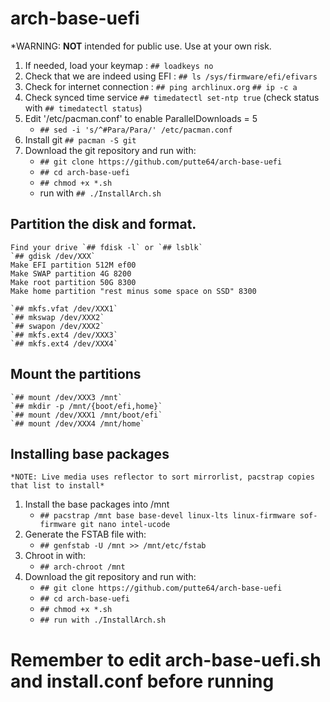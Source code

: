 # arch-base-uefi
*WARNING: **NOT** intended for public use. Use at your own risk.
1. If needed, load your keymap : `## loadkeys no`
2. Check that we are indeed using EFI : `## ls /sys/firmware/efi/efivars`
3. Check for internet connection : `## ping archlinux.org` `## ip -c a`
4. Check synced time service `## timedatectl set-ntp true` (check status with `## timedatectl status`)
5. Edit '/etc/pacman.conf' to enable ParallelDownloads = 5
   - `## sed -i 's/^#Para/Para/' /etc/pacman.conf`
6. Install git `## pacman -S git`
7. Download the git repository and run  with: 
   - `## git clone https://github.com/putte64/arch-base-uefi`
   - `## cd arch-base-uefi`
   - `## chmod +x *.sh`
   - run with `## ./InstallArch.sh`
## Partition the disk and format.
    Find your drive `## fdisk -l` or `## lsblk`
    `## gdisk /dev/XXX`
    Make EFI partition 512M ef00
    Make SWAP partition 4G 8200
    Make root partition 50G 8300
    Make home partition "rest minus some space on SSD" 8300
    
    `## mkfs.vfat /dev/XXX1`
    `## mkswap /dev/XXX2`
    `## swapon /dev/XXX2`
    `## mkfs.ext4 /dev/XXX3`
    `## mkfs.ext4 /dev/XXX4`
    
## Mount the partitions
    `## mount /dev/XXX3 /mnt`
    `## mkdir -p /mnt/{boot/efi,home}`
    `## mount /dev/XXX1 /mnt/boot/efi`
    `## mount /dev/XXX4 /mnt/home`

## Installing base packages
    *NOTE: Live media uses reflector to sort mirrorlist, pacstrap copies that list to install*
1. Install the base packages into /mnt
   - `## pacstrap /mnt base base-devel linux-lts linux-firmware sof-firmware git nano intel-ucode`
2. Generate the FSTAB file with: 
   - `## genfstab -U /mnt >> /mnt/etc/fstab`
3. Chroot in with: 
   - `## arch-chroot /mnt`
4. Download the git repository and run  with: 
   - `## git clone https://github.com/putte64/arch-base-uefi`
   - `## cd arch-base-uefi`
   - `## chmod +x *.sh`
   - `## run with ./InstallArch.sh`

# Remember to edit arch-base-uefi.sh and install.conf before running
